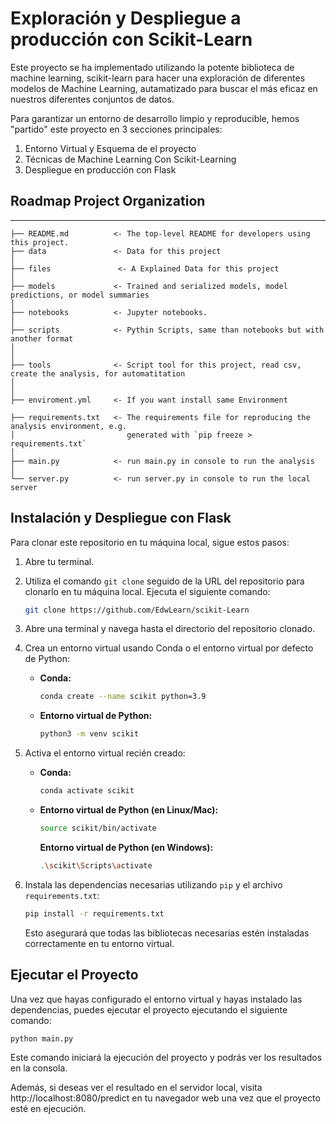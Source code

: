 # Exploración y Despliegue a producción con Scikit-Learn

Este proyecto se ha implementado utilizando la potente biblioteca de machine learning, scikit-learn para hacer una exploración de diferentes modelos de Machine Learning, autamatizado para buscar el más eficaz en nuestros diferentes conjuntos de datos. 

Para garantizar un entorno de desarrollo limpio y reproducible, 
hemos "partido" este proyecto en 3 secciones principales:

1) Entorno Virtual y Esquema de el proyecto
2) Técnicas de Machine Learning Con Scikit-Learning
3) Despliegue en producción con Flask


## Roadmap Project Organization


------------


    ├── README.md          <- The top-level README for developers using this project.
    ├── data               <- Data for this project
    │
    ├── files               <- A Explained Data for this project
    │
    ├── models             <- Trained and serialized models, model predictions, or model summaries
    │
    ├── notebooks          <- Jupyter notebooks.
    │
    ├── scripts            <- Pythin Scripts, same than notebooks but with another format
    │
    │
    ├── tools              <- Script tool for this project, read csv, create the analysis, for automatitation
    │
    │
    ├── enviroment.yml     <- If you want install same Environment 
    
    ├── requirements.txt   <- The requirements file for reproducing the analysis environment, e.g.
    │                         generated with `pip freeze > requirements.txt`
    │
    ├── main.py            <- run main.py in console to run the analysis
    │
    └── server.py          <- run server.py in console to run the local server



## Instalación y Despliegue con Flask

Para clonar este repositorio en tu máquina local, sigue estos pasos:

1. Abre tu terminal.

2. Utiliza el comando `git clone` seguido de la URL del repositorio para clonarlo en tu máquina local. Ejecuta el siguiente comando:

    ```bash
    git clone https://github.com/EdwLearn/scikit-Learn
    ```

3. Abre una terminal y navega hasta el directorio del repositorio clonado.

4. Crea un entorno virtual usando Conda o el entorno virtual por defecto de Python:

    - **Conda:**
    
        ```bash
        conda create --name scikit python=3.9
        ```
    
    - **Entorno virtual de Python:**
    
        ```bash
        python3 -m venv scikit
        ```

5. Activa el entorno virtual recién creado:

    - **Conda:**
    
        ```bash
        conda activate scikit
        ```

    - **Entorno virtual de Python (en Linux/Mac):**
    
        ```bash
        source scikit/bin/activate
        ```

        **Entorno virtual de Python (en Windows):**
    
        ```bash
        .\scikit\Scripts\activate
        ```

6. Instala las dependencias necesarias utilizando `pip` y el archivo `requirements.txt`:

    ```bash
    pip install -r requirements.txt
    ```

    Esto asegurará que todas las bibliotecas necesarias estén instaladas correctamente en tu entorno virtual.

## Ejecutar el Proyecto

Una vez que hayas configurado el entorno virtual y hayas instalado las dependencias, puedes ejecutar el proyecto ejecutando el siguiente comando:

```bash
python main.py
```

Este comando iniciará la ejecución del proyecto y podrás ver los resultados en la consola.

Además, si deseas ver el resultado en el servidor local, visita http://localhost:8080/predict en tu navegador web una vez que el proyecto esté en ejecución.

